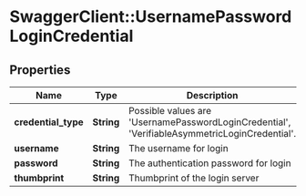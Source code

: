 # SwaggerClient::UsernamePasswordLoginCredential

## Properties
Name | Type | Description | Notes
------------ | ------------- | ------------- | -------------
**credential_type** | **String** | Possible values are &#39;UsernamePasswordLoginCredential&#39;, &#39;VerifiableAsymmetricLoginCredential&#39;. | 
**username** | **String** | The username for login | [optional] 
**password** | **String** | The authentication password for login | [optional] 
**thumbprint** | **String** | Thumbprint of the login server | [optional] 


